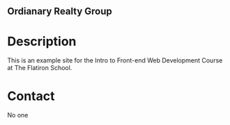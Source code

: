 Ordianary Realty Group
---

# Description

This is an example site for the Intro to Front-end Web Development Course at The Flatiron School.

# Contact 

No one